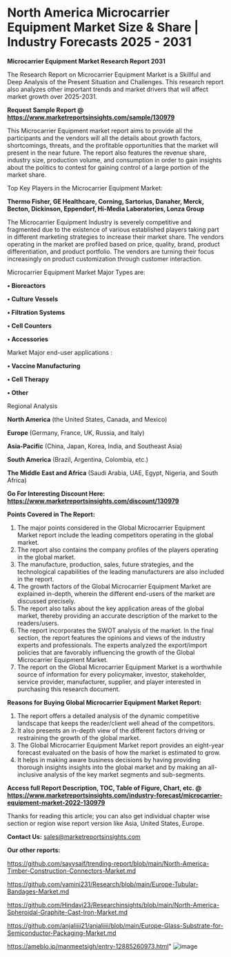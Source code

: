 # North America Microcarrier Equipment Market Size & Share | Industry Forecasts 2025 - 2031

<strong>Microcarrier Equipment Market Research Report 2031</strong>

The Research Report on Microcarrier Equipment Market is a Skillful and Deep Analysis of the Present Situation and Challenges. This research report also analyzes other important trends and market drivers that will affect market growth over 2025-2031.

<strong>Request Sample Report @ <a href=https://www.marketreportsinsights.com/sample/130979>https://www.marketreportsinsights.com/sample/130979</a></strong>

This Microcarrier Equipment market report aims to provide all the participants and the vendors will all the details about growth factors, shortcomings, threats, and the profitable opportunities that the market will present in the near future. The report also features the revenue share, industry size, production volume, and consumption in order to gain insights about the politics to contest for gaining control of a large portion of the market share.

Top Key Players in the Microcarrier Equipment Market:

<strong>Thermo Fisher, GE Healthcare, Corning, Sartorius, Danaher, Merck, Becton, Dickinson, Eppendorf, Hi-Media Laboratories, Lonza Group</strong>

The Microcarrier Equipment Industry is severely competitive and fragmented due to the existence of various established players taking part in different marketing strategies to increase their market share. The vendors operating in the market are profiled based on price, quality, brand, product differentiation, and product portfolio. The vendors are turning their focus increasingly on product customization through customer interaction.

Microcarrier Equipment Market Major Types are:

<strong>• Bioreactors

• Culture Vessels

• Filtration Systems

• Cell Counters

• Accessories</strong>

Market Major end-user applications :

<strong>• Vaccine Manufacturing

• Cell Therapy

• Other</strong>

Regional Analysis

</u><strong><b>North America</b></strong> (the United States, Canada, and Mexico)

<strong><b>Europe </b></strong>(Germany, France, UK, Russia, and Italy)

<strong><b>Asia-Pacific</b></strong> (China, Japan, Korea, India, and Southeast Asia)

<strong><b>South America</b></strong> (Brazil, Argentina, Colombia, etc.)

<strong><b>The Middle East and Africa</b></strong> (Saudi Arabia, UAE, Egypt, Nigeria, and South Africa)

<strong>Go For Interesting Discount Here: <a href=https://www.marketreportsinsights.com/discount/130979>https://www.marketreportsinsights.com/discount/130979</a></strong>

<strong>Points Covered in The Report:</strong>
<ol>
  <li>The major points considered in the Global Microcarrier Equipment Market report include the leading competitors operating in the global market.</li>
  <li>The report also contains the company profiles of the players operating in the global market.</li>
  <li>The manufacture, production, sales, future strategies, and the technological capabilities of the leading manufacturers are also included in the report.</li>
  <li>The growth factors of the Global Microcarrier Equipment Market are explained in-depth, wherein the different end-users of the market are discussed precisely.</li>
  <li>The report also talks about the key application areas of the global market, thereby providing an accurate description of the market to the readers/users.</li>
  <li>The report incorporates the SWOT analysis of the market. In the final section, the report features the opinions and views of the industry experts and professionals. The experts analyzed the export/import policies that are favorably influencing the growth of the Global Microcarrier Equipment Market.</li>
  <li>The report on the Global Microcarrier Equipment Market is a worthwhile source of information for every policymaker, investor, stakeholder, service provider, manufacturer, supplier, and player interested in purchasing this research document.</li>
</ol>
<strong>Reasons for Buying Global Microcarrier Equipment Market Report:</strong>

<ol>
  <li>The report offers a detailed analysis of the dynamic competitive landscape that keeps the reader/client well ahead of the competitors.</li>
  <li>It also presents an in-depth view of the different factors driving or restraining the growth of the global market.</li>
  <li>The Global Microcarrier Equipment Market report provides an eight-year forecast evaluated on the basis of how the market is estimated to grow.</li>
  <li>It helps in making aware business decisions by having providing thorough insights insights into the global market and by making an all-inclusive analysis of the key market segments and sub-segments.</li>
</ol>
<strong>Access full Report Description, TOC, Table of Figure, Chart, etc. @ <a href=https://www.marketreportsinsights.com/industry-forecast/microcarrier-equipment-market-2022-130979>https://www.marketreportsinsights.com/industry-forecast/microcarrier-equipment-market-2022-130979</a></strong>


Thanks for reading this article; you can also get individual chapter wise section or region wise report version like Asia, United States, Europe.

<strong>Contact Us:</strong>
sales@marketreportsinsights.com

<strong>Our other reports:</strong>

<a href=https://github.com/sayysaif/trending-report/blob/main/North-America-Timber-Construction-Connectors-Market.md>https://github.com/sayysaif/trending-report/blob/main/North-America-Timber-Construction-Connectors-Market.md</a>

<a href=https://github.com/yamini231/Research/blob/main/Europe-Tubular-Bandages-Market.md>https://github.com/yamini231/Research/blob/main/Europe-Tubular-Bandages-Market.md</a>

<a href=https://github.com/Hindavi23/Researchinsights/blob/main/North-America-Spheroidal-Graphite-Cast-Iron-Market.md>https://github.com/Hindavi23/Researchinsights/blob/main/North-America-Spheroidal-Graphite-Cast-Iron-Market.md</a>

<a href=https://github.com/anjaliiii21/anjaliiii/blob/main/Europe-Glass-Substrate-for-Semiconductor-Packaging-Market.md>https://github.com/anjaliiii21/anjaliiii/blob/main/Europe-Glass-Substrate-for-Semiconductor-Packaging-Market.md</a>

<a href=https://ameblo.jp/manmeetsigh/entry-12885260973.html>https://ameblo.jp/manmeetsigh/entry-12885260973.html</a>"
![image](https://github.com/user-attachments/assets/d3b5948f-7ff1-4211-bb3f-20d8f4eb4fa4)
